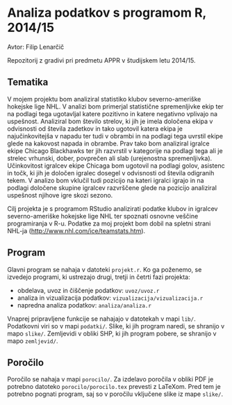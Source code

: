 # Analiza podatkov s programom R, 2014/15

Avtor: Filip Lenarčič

Repozitorij z gradivi pri predmetu APPR v študijskem letu 2014/15.

## Tematika

V mojem projektu bom analiziral statistiko klubov severno-ameriške hokejske lige NHL.  V analizi bom primerjal statistične spremenljivke ekip ter na podlagi tega ugotavljal katere pozitivno in katere negativno vplivajo na uspešnost. Analiziral bom število strelov, ki jih je imela določena ekipa v odvisnosti od števila zadetkov in tako ugotovil katera ekipa je najučinkovitejša v napadu ter tudi v obrambi in na podlagi tega uvrstil ekipe glede na kakovost napada in obrambe. Prav tako bom analiziral igralce ekipe Chicago Blackhawks ter jih razvrstil v kategorije na podlagi tega ali je strelec vrhunski, dober, povprečen ali slab (urejenostna spremenljivka).  Učinkovitost igralcev ekipe Chicaga bom ugotovil na podlagi golov, asistenc in točk, ki jih je določen igralec dosegel v odvisnosti od števila odigranih tekem. V analizo bom vklučil tudi pozicijo na kateri igralci igrajo in na podlagi določene skupine igralcev razvrščene glede na pozicijo analiziral uspešnost njihove igre skozi sezono.

Cilj projekta je s programom RStudio analizirati podatke klubov in igralcev severno-ameriške hokejske lige NHL ter spoznati osnovne veščine programiranja v R-u. Podatke za moj projekt bom dobil na spletni strani NHL-ja (http://www.nhl.com/ice/teamstats.htm).



## Program

Glavni program se nahaja v datoteki `projekt.r`. Ko ga poženemo, se izvedejo
programi, ki ustrezajo drugi, tretji in četrti fazi projekta:

* obdelava, uvoz in čiščenje podatkov: `uvoz/uvoz.r`
* analiza in vizualizacija podatkov: `vizualizacija/vizualizacija.r`
* napredna analiza podatkov: `analiza/analiza.r`

Vnaprej pripravljene funkcije se nahajajo v datotekah v mapi `lib/`. Podatkovni
viri so v mapi `podatki/`. Slike, ki jih program naredi, se shranijo v mapo
`slike/`. Zemljevidi v obliki SHP, ki jih program pobere, se shranijo v mapo
`zemljevid/`.

## Poročilo

Poročilo se nahaja v mapi `porocilo/`. Za izdelavo poročila v obliki PDF je
potrebno datoteko `porocilo/porocilo.tex` prevesti z LaTeXom. Pred tem je
potrebno pognati program, saj so v poročilu vključene slike iz mape `slike/`.
